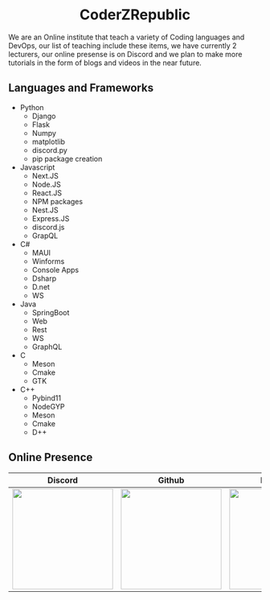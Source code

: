 <h1 align="center">CoderZRepublic</h1>
We are an Online institute that teach a variety of Coding languages and DevOps, our list of teaching include these items, we have currently 2 lecturers, our online presense is on Discord and we plan to make more tutorials in the form of blogs and videos in the near future.
<h2>Languages and Frameworks</h2>

- Python
  - Django
  - Flask
  - Numpy
  - matplotlib
  - discord.py
  - pip package creation
- Javascript
  - Next.JS
  - Node.JS
  - React.JS
  - NPM packages
  - Nest.JS
  - Express.JS
  - discord.js
  - GrapQL
- C#
  - MAUI
  - Winforms
  - Console Apps
  - Dsharp
  - D.net
  - WS
- Java
  - SpringBoot
  - Web
  - Rest
  - WS
  - GraphQL
- C
  - Meson
  - Cmake
  - GTK
- C++
  - Pybind11
  - NodeGYP
  - Meson
  - Cmake
  - D++
 
<h2>Online Presence</h2>

Discord | Github | Facebook 
--- | --- | --- 
<a href='https://discord.gg/7VMmcwAzVw' ><img src='https://avatars.githubusercontent.com/u/170509503?s=200&v=4' width='200' /></a> | <a href='https://github.com/coderZrepublic'> <img src='https://avatars.githubusercontent.com/u/170509503?s=200&v=4' width='200' /></a> | <a href='https://www.facebook.com/profile.php?id=61559887235663'><img src='https://avatars.githubusercontent.com/u/170509503?s=200&v=4' width='200' /></a> 

